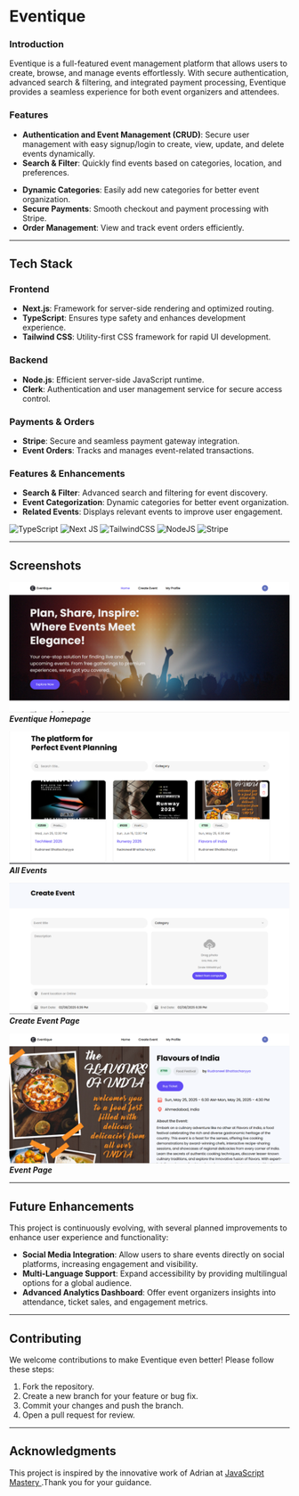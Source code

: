 # Eventique

### Introduction

Eventique is a full-featured event management platform that allows users to create, browse, and manage events effortlessly. With secure authentication, advanced search & filtering, and integrated payment processing, Eventique provides a seamless experience for both event organizers and attendees.

### Features

- **Authentication and Event Management (CRUD)**: Secure user management with easy signup/login to create, view, update, and delete events dynamically.
- **Search & Filter**: Quickly find events based on categories, location, and preferences.
<!--
- **Admin Panel**:
  - Schedule, reschedule, or delete any appointment.
  - Adjust appointment timings based on availability.
  - Manage user bookings efficiently.
    -->
- **Dynamic Categories**: Easily add new categories for better event organization.
- **Secure Payments**: Smooth checkout and payment processing with Stripe.
- **Order Management**: View and track event orders efficiently.

---

## Tech Stack

### Frontend

- **Next.js**: Framework for server-side rendering and optimized routing.
- **TypeScript**: Ensures type safety and enhances development experience.
- **Tailwind CSS**: Utility-first CSS framework for rapid UI development.

### Backend

- **Node.js**: Efficient server-side JavaScript runtime.
- **Clerk**: Authentication and user management service for secure access control.

### Payments & Orders

- **Stripe**: Secure and seamless payment gateway integration.
- **Event Orders**: Tracks and manages event-related transactions.

### Features & Enhancements

- **Search & Filter**: Advanced search and filtering for event discovery.
- **Event Categorization**: Dynamic categories for better event organization.
- **Related Events**: Displays relevant events to improve user engagement.

![TypeScript](https://img.shields.io/badge/typescript-%23007ACC.svg?style=for-the-badge&logo=typescript&logoColor=white) ![Next JS](https://img.shields.io/badge/Next-black?style=for-the-badge&logo=next.js&logoColor=white) ![TailwindCSS](https://img.shields.io/badge/tailwindcss-%2338B2AC.svg?style=for-the-badge&logo=tailwind-css&logoColor=white) ![NodeJS](https://img.shields.io/badge/node.js-6DA55F?style=for-the-badge&logo=node.js&logoColor=white) ![Stripe](https://img.shields.io/badge/Stripe-5469d4?style=for-the-badge&logo=stripe&logoColor=ffffff)

---

## Screenshots

![Homepage](./public/assets/images/homepage.png)
_**Eventique Homepage**_

![All Events](./public/assets/images/allevents.png)
_**All Events**_

![Create Event Page](./public/assets/images/createevent.png)
_**Create Event Page**_

![Event Page](./public/assets/images/event.png)
_**Event Page**_

---

## Future Enhancements

This project is continuously evolving, with several planned improvements to enhance user experience and functionality:

- **Social Media Integration**: Allow users to share events directly on social platforms, increasing engagement and visibility.
- **Multi-Language Support**: Expand accessibility by providing multilingual options for a global audience.
- **Advanced Analytics Dashboard**: Offer event organizers insights into attendance, ticket sales, and engagement metrics.

---

## Contributing

We welcome contributions to make Eventique even better! Please follow these steps:

1. Fork the repository.
2. Create a new branch for your feature or bug fix.
3. Commit your changes and push the branch.
4. Open a pull request for review.

---

## Acknowledgments

This project is inspired by the innovative work of Adrian at [JavaScript Mastery
](https://www.youtube.com/@javascriptmastery).Thank you for your guidance.
